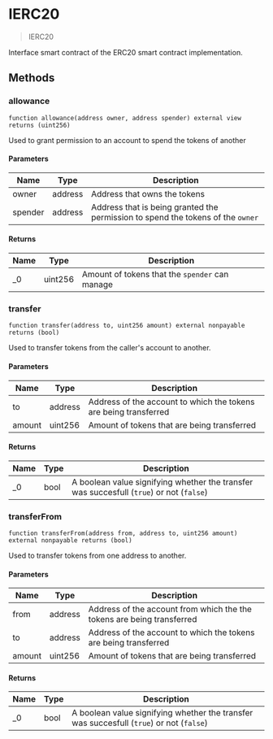 # IERC20



> IERC20

Interface smart contract of the ERC20 smart contract implementation.



## Methods

### allowance

```solidity
function allowance(address owner, address spender) external view returns (uint256)
```

Used to grant permission to an account to spend the tokens of another



#### Parameters

| Name | Type | Description |
|---|---|---|
| owner | address | Address that owns the tokens |
| spender | address | Address that is being granted the permission to spend the tokens of the `owner` |

#### Returns

| Name | Type | Description |
|---|---|---|
| _0 | uint256 | Amount of tokens that the `spender` can manage |

### transfer

```solidity
function transfer(address to, uint256 amount) external nonpayable returns (bool)
```

Used to transfer tokens from the caller&#39;s account to another.



#### Parameters

| Name | Type | Description |
|---|---|---|
| to | address | Address of the account to which the tokens are being transferred |
| amount | uint256 | Amount of tokens that are being transferred |

#### Returns

| Name | Type | Description |
|---|---|---|
| _0 | bool | A boolean value signifying whether the transfer was succesfull (`true`) or not (`false`) |

### transferFrom

```solidity
function transferFrom(address from, address to, uint256 amount) external nonpayable returns (bool)
```

Used to transfer tokens from one address to another.



#### Parameters

| Name | Type | Description |
|---|---|---|
| from | address | Address of the account from which the the tokens are being transferred |
| to | address | Address of the account to which the tokens are being transferred |
| amount | uint256 | Amount of tokens that are being transferred |

#### Returns

| Name | Type | Description |
|---|---|---|
| _0 | bool | A boolean value signifying whether the transfer was succesfull (`true`) or not (`false`) |




